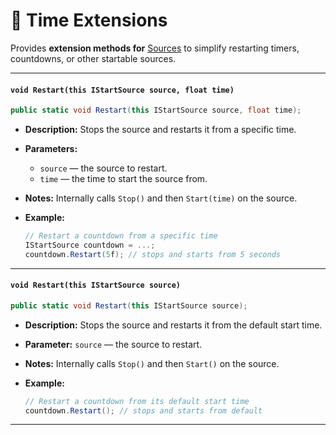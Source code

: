 # 🧩 Time Extensions

Provides **extension methods for** [Sources](Sources.md) to simplify restarting timers, countdowns, or other startable sources.

---

#### `void Restart(this IStartSource source, float time)`
```csharp
public static void Restart(this IStartSource source, float time);
```
- **Description:** Stops the source and restarts it from a specific time.
- **Parameters:**
    - `source` — the source to restart.
    - `time` — the time to start the source from.
- **Notes:** Internally calls `Stop()` and then `Start(time)` on the source.
- **Example:**
    
    ```csharp
    // Restart a countdown from a specific time
    IStartSource countdown = ...;
    countdown.Restart(5f); // stops and starts from 5 seconds
    ```
---

#### `void Restart(this IStartSource source)`
```csharp
public static void Restart(this IStartSource source);
```
- **Description:** Stops the source and restarts it from the default start time.
- **Parameter:** `source` — the source to restart.
- **Notes:** Internally calls `Stop()` and then `Start()` on the source.
- **Example:**

    ```csharp
    // Restart a countdown from its default start time
    countdown.Restart(); // stops and starts from default
    ```
---
